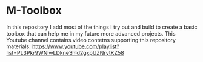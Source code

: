 # M-Toolbox
In this repository I add most of the things I try out and build to create a basic toolbox that can help me in my future more advanced projects.
This Youtube channel contains video contetns supporting this repository materials: https://www.youtube.com/playlist?list=PL3Pkr9WNlwLDkne3hld2gxpUZNrytKZ58
